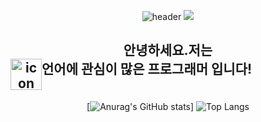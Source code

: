<div align="center">
  
  ![header](https://capsule-render.vercel.app/api?type=Waving&color=timeGradient&height=200&section=header&text=I%20love%20C!&fontSize=90&fontAlignY=40)
  <img src= https://i.pinimg.com/originals/dd/62/cb/dd62cb20bb3b62171bd78e4415f28d79.gif>
  
  <h2>안녕하세요.저는
  <div style="display: flex;">
  <img src="https://techstack-generator.vercel.app/cpp-icon.svg" alt="icon" width="50tyle="width: 30px; height: 30px; margin-right: 0px; margin-bottom: 0px;" />
  언어에 관심이 많은 프로그래머 입니다!
  </h2>
  
  [![Anurag's GitHub stats](https://github-readme-stats.vercel.app/api?username=rod40430)]
  ![Top Langs](https://github-readme-stats.vercel.app/api/top-langs/?username=rod40430&layout=compact)
</div>
